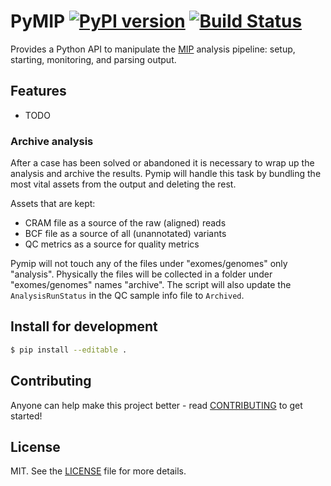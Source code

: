 # PyMIP [![PyPI version][fury-image]][fury-url] [![Build Status][travis-image]][travis-url]
Provides a Python API to manipulate the [MIP][mip] analysis pipeline: setup, starting, monitoring, and parsing output.


## Features

* TODO

### Archive analysis
After a case has been solved or abandoned it is necessary to wrap up the analysis and archive the results. Pymip will handle this task by bundling the most vital assets from the output and deleting the rest.

Assets that are kept:

- CRAM file as a source of the raw (aligned) reads
- BCF file as a source of all (unannotated) variants
- QC metrics as a source for quality metrics

Pymip will not touch any of the files under "exomes/genomes" only "analysis". Physically the files will be collected in a folder under "exomes/genomes" names "archive". The script will also update the `AnalysisRunStatus` in the QC sample info file to `Archived`.


## Install for development

```bash
$ pip install --editable .
```


## Contributing
Anyone can help make this project better - read [CONTRIBUTING](CONTRIBUTING.md) to get started!


## License
MIT. See the [LICENSE](LICENSE) file for more details.


[fury-url]: http://badge.fury.io/py/pymip
[fury-image]: https://badge.fury.io/py/pymip.png

[travis-url]: https://travis-ci.org/Clinical-Genomics/pymip
[travis-image]: https://img.shields.io/travis/Clinical-Genomics/pymip.svg?style=flat

[mip]: http://mip-api.readthedocs.org/en/latest/
